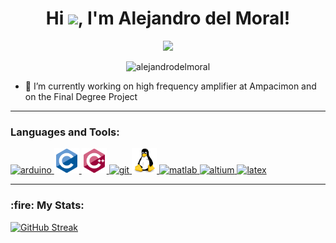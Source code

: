 <h1 align="center">Hi <img src="https://media.giphy.com/media/hvRJCLFzcasrR4ia7z/giphy.gif" width="30"/>, I'm Alejandro del Moral!</h1>

<p align="center">
  <img src="https://readme-typing-svg.herokuapp.com/?lines=Industrial+Electronics+and+Automation+Engineer.;Hardware+development+engineer+at+Ampacimon.;Always+learning.&font=Consolas%color=0e75b6%20Code&duration=4000&background=57575700&center=true&width=600">
</p>

<p align="center"> <img src="https://komarev.com/ghpvc/?username=alejandrodelmoral&label=Profile%20views&color=0e75b6&style=flat" alt="alejandrodelmoral" /> </p>

- 🔭 I’m currently working on high frequency amplifier at Ampacimon and on the Final Degree Project

---

<h3 align="left">Languages and Tools:</h3>
<p align="left"> 
  <a href="https://www.arduino.cc/" target="_blank" rel="noreferrer"> <img src="https://cdn.worldvectorlogo.com/logos/arduino-1.svg" alt="arduino" width="40" height="40"/> </a> 
  <a href="https://www.cprogramming.com/" target="_blank" rel="noreferrer"> <img src="https://raw.githubusercontent.com/devicons/devicon/master/icons/c/c-original.svg" alt="c" width="40" height="40"/> </a> 
  <a href="https://www.w3schools.com/cpp/" target="_blank" rel="noreferrer"> <img src="https://raw.githubusercontent.com/devicons/devicon/master/icons/cplusplus/cplusplus-original.svg" alt="cplusplus" width="40" height="40"/> </a> 
  <a href="https://git-scm.com/" target="_blank" rel="noreferrer"> <img src="https://www.vectorlogo.zone/logos/git-scm/git-scm-icon.svg" alt="git" width="40" height="40"/> </a> 
  <a href="https://www.linux.org/" target="_blank" rel="noreferrer"> <img src="https://raw.githubusercontent.com/devicons/devicon/master/icons/linux/linux-original.svg" alt="linux" width="40" height="40"/> </a> 
  <a href="https://www.mathworks.com/" target="_blank" rel="noreferrer"> <img src="https://upload.wikimedia.org/wikipedia/commons/2/21/Matlab_Logo.png" alt="matlab" width="40" height="40"/> </a>
  <a href="https://www.altium.com/" target="_blank" rel="noreferrer"> <img src="https://engsoftware.net/wp-content/uploads/2021/05/Altium-Designer.png" alt="altium" width="40" height="40"/> </a>
  <a href="https://www.latex-project.org/" target="_blank" rel="noreferrer"> <img src="https://cdn.freebiesupply.com/logos/large/2x/latex-logo-svg-vector.svg" alt="latex" width="40" height="40"/> </a> </p>

---

<h3 align="left">:fire: My Stats:</h3>

[![GitHub Streak](http://github-readme-streak-stats.herokuapp.com?user=alejandrodelmoral&theme=dark&background=000000&date_format=j/n/Y)](https://git.io/streak-stats)
